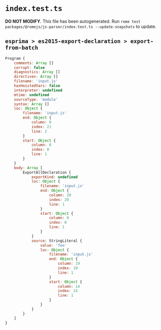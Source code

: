 # `index.test.ts`

**DO NOT MODIFY**. This file has been autogenerated. Run `rome test packages/@romejs/js-parser/index.test.ts --update-snapshots` to update.

## `esprima > es2015-export-declaration > export-from-batch`

```javascript
Program {
	comments: Array []
	corrupt: false
	diagnostics: Array []
	directives: Array []
	filename: 'input.js'
	hasHoistedVars: false
	interpreter: undefined
	mtime: undefined
	sourceType: 'module'
	syntax: Array []
	loc: Object {
		filename: 'input.js'
		end: Object {
			column: 0
			index: 21
			line: 2
		}
		start: Object {
			column: 0
			index: 0
			line: 1
		}
	}
	body: Array [
		ExportAllDeclaration {
			exportKind: undefined
			loc: Object {
				filename: 'input.js'
				end: Object {
					column: 20
					index: 20
					line: 1
				}
				start: Object {
					column: 0
					index: 0
					line: 1
				}
			}
			source: StringLiteral {
				value: 'foo'
				loc: Object {
					filename: 'input.js'
					end: Object {
						column: 19
						index: 19
						line: 1
					}
					start: Object {
						column: 14
						index: 14
						line: 1
					}
				}
			}
		}
	]
}
```
